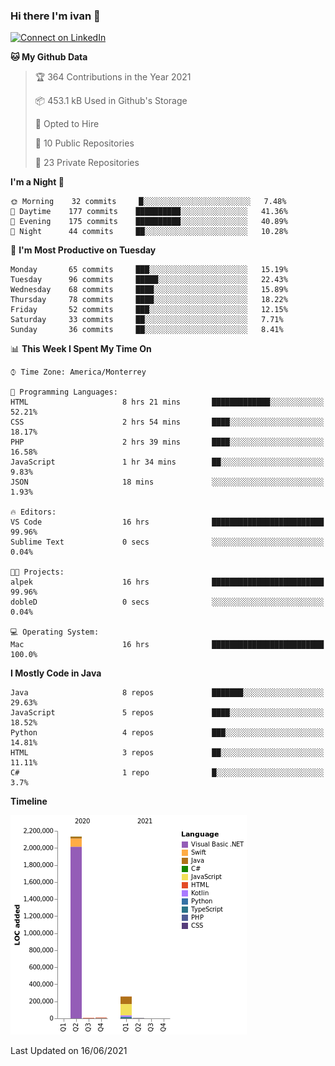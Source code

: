 ### Hi there I'm ivan 👋
[![Connect on LinkedIn](https://img.shields.io/badge/--linkedin?label=LinkedIn&logo=LinkedIn&style=social)](https://www.linkedin.com/in/ivanjtm)
<!--START_SECTION:waka-->
**🐱 My Github Data** 

> 🏆 364 Contributions in the Year 2021
 > 
> 📦 453.1 kB Used in Github's Storage 
 > 
> 💼 Opted to Hire
 > 
> 📜 10 Public Repositories 
 > 
> 🔑 23 Private Repositories  
 > 
**I'm a Night 🦉** 

```text
🌞 Morning    32 commits     █░░░░░░░░░░░░░░░░░░░░░░░░   7.48% 
🌆 Daytime    177 commits    ██████████░░░░░░░░░░░░░░░   41.36% 
🌃 Evening    175 commits    ██████████░░░░░░░░░░░░░░░   40.89% 
🌙 Night      44 commits     ██░░░░░░░░░░░░░░░░░░░░░░░   10.28%

```
📅 **I'm Most Productive on Tuesday** 

```text
Monday       65 commits     ███░░░░░░░░░░░░░░░░░░░░░░   15.19% 
Tuesday      96 commits     █████░░░░░░░░░░░░░░░░░░░░   22.43% 
Wednesday    68 commits     ████░░░░░░░░░░░░░░░░░░░░░   15.89% 
Thursday     78 commits     ████░░░░░░░░░░░░░░░░░░░░░   18.22% 
Friday       52 commits     ███░░░░░░░░░░░░░░░░░░░░░░   12.15% 
Saturday     33 commits     ██░░░░░░░░░░░░░░░░░░░░░░░   7.71% 
Sunday       36 commits     ██░░░░░░░░░░░░░░░░░░░░░░░   8.41%

```


📊 **This Week I Spent My Time On** 

```text
⌚︎ Time Zone: America/Monterrey

💬 Programming Languages: 
HTML                     8 hrs 21 mins       █████████████░░░░░░░░░░░░   52.21% 
CSS                      2 hrs 54 mins       ████░░░░░░░░░░░░░░░░░░░░░   18.17% 
PHP                      2 hrs 39 mins       ████░░░░░░░░░░░░░░░░░░░░░   16.58% 
JavaScript               1 hr 34 mins        ██░░░░░░░░░░░░░░░░░░░░░░░   9.83% 
JSON                     18 mins             ░░░░░░░░░░░░░░░░░░░░░░░░░   1.93%

🔥 Editors: 
VS Code                  16 hrs              █████████████████████████   99.96% 
Sublime Text             0 secs              ░░░░░░░░░░░░░░░░░░░░░░░░░   0.04%

🐱‍💻 Projects: 
alpek                    16 hrs              █████████████████████████   99.96% 
dobleD                   0 secs              ░░░░░░░░░░░░░░░░░░░░░░░░░   0.04%

💻 Operating System: 
Mac                      16 hrs              █████████████████████████   100.0%

```

**I Mostly Code in Java** 

```text
Java                     8 repos             ███████░░░░░░░░░░░░░░░░░░   29.63% 
JavaScript               5 repos             ████░░░░░░░░░░░░░░░░░░░░░   18.52% 
Python                   4 repos             ███░░░░░░░░░░░░░░░░░░░░░░   14.81% 
HTML                     3 repos             ██░░░░░░░░░░░░░░░░░░░░░░░   11.11% 
C#                       1 repo              █░░░░░░░░░░░░░░░░░░░░░░░░   3.7%

```


**Timeline**

![Chart not found](https://raw.githubusercontent.com/ivanjtm/ivanjtm/main/charts/bar_graph.png) 


 Last Updated on 16/06/2021
<!--END_SECTION:waka-->

<!--
<p align="center">
  <img src ="https://github-readme-stats.vercel.app/api?username=ivanjtm&show_icons=true&count_private=true&theme=default&hide_border=true&include_all_commits=true?count_private=true">
  <img src ="https://github-readme-stats.vercel.app/api/top-langs/?username=ivanjtm&layout=compact&hide_border=true&langs_count=50">
  <img src="https://github-readme-stats.vercel.app/api/wakatime?username=ivanjtm&hide_border=true"> 
</p>
-->
